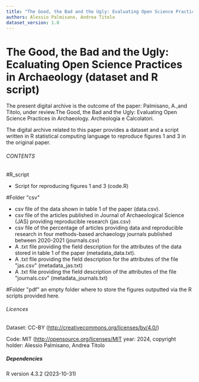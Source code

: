 ```yaml
---
title: "The Good, the Bad and the Ugly: Evaluating Open Science Practices in Archaeology README"
authors: Alessio Palmisano, Andrea Titolo
dataset_version: 1.0
---
```


# The Good, the Bad and the Ugly: Ecaluating Open Science Practices in Archaeology (dataset and R script) 
The present digital archive is the outcome of the paper: Palmisano, A.,and Titolo, under review.The Good, the Bad and the Ugly: Evaluating Open Science Practices in Archaeology. Archeologia e Calcolatori. 

The digital archive related to this paper provides a dataset and a script written in R statistical computing language to reproduce figures 1 and 3 in the original paper. 

###### CONTENTS ######

#R_script
* Script for reproducing figures 1 and 3 (code.R) 

#Folder "csv"
* csv file of the data shown in table 1 of the paper (data.csv).
* csv file of the articles published in Journal of Archaeological Science (JAS) providing reproducible research (jas.csv)
* csv file of the percentage of articles providing data and reproducible research in four methods-based archaeology journals published between 2020-2021 (journals.csv)
* A .txt file providing the field description for the attributes of the data stored in table 1 of the paper (metadata_data.txt).
* A .txt file providing the field description for the attributes of the file "jas.csv" (metadata_jas.txt)
* A .txt file providing the field description of the attributes of the file "journals.csv" (metadata_journals.txt)

#Folder "pdf"
an empty folder where to store the figures outputted via the R scripts provided here. 

###### Licences
Dataset: CC-BY (http://creativecommons.org/licenses/by/4.0/)

Code: MIT (http://opensource.org/licenses/MIT year: 2024, copyright holder: Alessio Palmisano, Andrea Titolo

##### Dependencies
R version 4.3.2 (2023-10-31)
